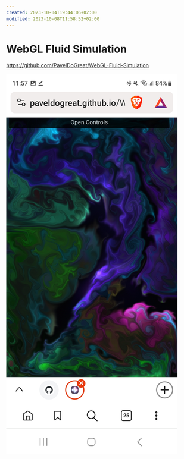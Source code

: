 ```yaml
---
created: 2023-10-04T19:44:06+02:00
modified: 2023-10-08T11:58:52+02:00
---
```


# WebGL Fluid Simulation

https://github.com/PavelDoGreat/WebGL-Fluid-Simulation

![Image](../_asset/WebGL%20Fluid%20Simulation_image_1.jpg)
